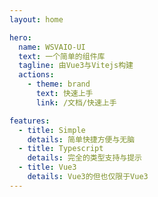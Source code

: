 ```yaml
---
layout: home

hero:
  name: WSVAIO-UI
  text: 一个简单的组件库
  tagline: 由Vue3与Vitejs构建
  actions:
    - theme: brand
      text: 快速上手
      link: /文档/快速上手

features:
  - title: Simple
    details: 简单快捷方便与无脑
  - title: Typescript
    details: 完全的类型支持与提示
  - title: Vue3
    details: Vue3的但也仅限于Vue3
---
```

